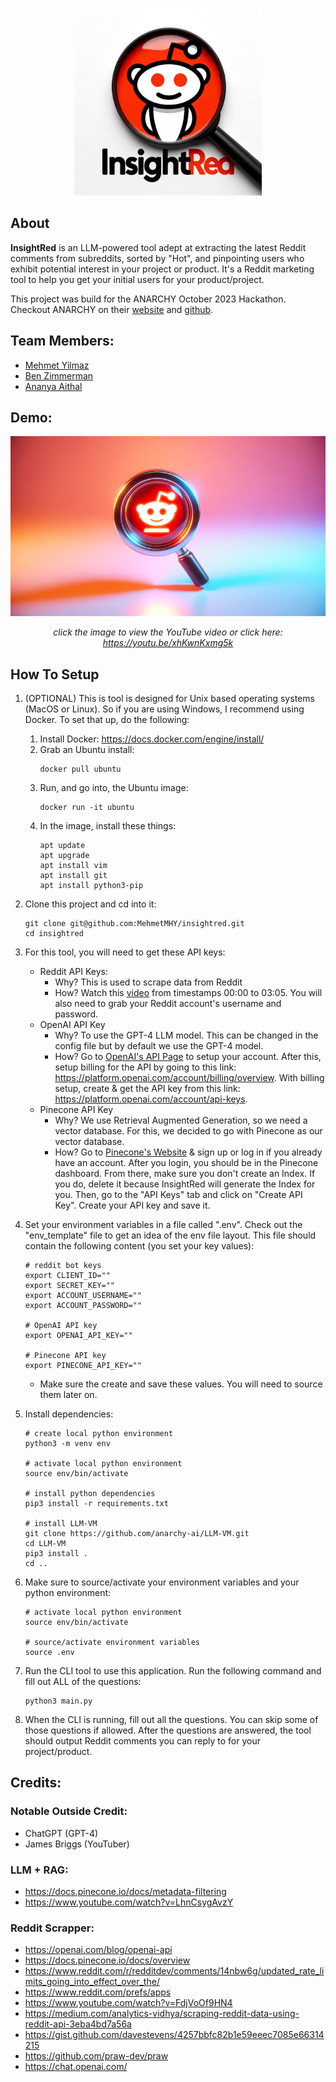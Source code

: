 <p align="center">
  <img width="300" src="./assets/logo.png">
</p>

## About

**InsightRed** is an LLM-powered tool adept at extracting the latest Reddit comments from subreddits, sorted by "Hot", and pinpointing users who exhibit potential interest in your project or product. It's a Reddit marketing tool to help you get your initial users for your product/project.

This project was build for the ANARCHY October 2023 Hackathon. Checkout ANARCHY on their [website](https://github.com/anarchy-ai) and [github](https://anarchy.ai/welcome/why_anarchy).

## Team Members:

- [Mehmet Yilmaz](https://github.com/MehmetMHY)
- [Ben Zimmerman](https://github.com/T3CH3Y)
- [Ananya Aithal](https://github.com/mysteriousbug)

## Demo:

<div align="center">

[![Demo Video](./assets/thumbnail.png)](https://youtu.be/xhKwnKxmg5k)

*click the image to view the YouTube video or click here: https://youtu.be/xhKwnKxmg5k*

</div>

## How To Setup

1. (OPTIONAL) This is tool is designed for Unix based operating systems (MacOS or Linux). So if you are using Windows, I recommend using Docker. To set that up, do the following:

   1. Install Docker: https://docs.docker.com/engine/install/
   2. Grab an Ubuntu install:
      ```
      docker pull ubuntu
      ```
   3. Run, and go into, the Ubuntu image:
      ```
      docker run -it ubuntu
      ```
   4. In the image, install these things:
      ```
      apt update
      apt upgrade
      apt install vim
      apt install git
      apt install python3-pip
      ```

2. Clone this project and cd into it:

   ```
   git clone git@github.com:MehmetMHY/insightred.git
   cd insightred
   ```

3. For this tool, you will need to get these API keys:

   - Reddit API Keys:
     - Why? This is used to scrape data from Reddit
     - How? Watch this [video](https://www.youtube.com/watch?v=FdjVoOf9HN4) from timestamps 00:00 to 03:05. You will also need to grab your Reddit account's username and password.
   - OpenAI API Key
     - Why? To use the GPT-4 LLM model. This can be changed in the config file but by default we use the GPT-4 model.
     - How? Go to [OpenAI's API Page](https://openai.com/blog/openai-api) to setup your account. After this, setup billing for the API by going to this link: https://platform.openai.com/account/billing/overview. With billing setup, create & get the API key from this link: https://platform.openai.com/account/api-keys.
   - Pinecone API Key
     - Why? We use Retrieval Augmented Generation, so we need a vector database. For this, we decided to go with Pinecone as our vector database.
     - How? Go to [Pinecone's Website](https://www.pinecone.io/) & sign up or log in if you already have an account. After you login, you should be in the Pinecone dashboard. From there, make sure you don't create an Index. If you do, delete it because InsightRed will generate the Index for you. Then, go to the "API Keys" tab and click on "Create API Key". Create your API key and save it.

4. Set your environment variables in a file called ".env". Check out the "env_template" file to get an idea of the env file layout. This file should contain the following content (you set your key values):

   ```
   # reddit bot keys
   export CLIENT_ID=""
   export SECRET_KEY=""
   export ACCOUNT_USERNAME=""
   export ACCOUNT_PASSWORD=""

   # OpenAI API key
   export OPENAI_API_KEY=""

   # Pinecone API key
   export PINECONE_API_KEY=""
   ```

   - Make sure the create and save these values. You will need to source them later on.

5. Install dependencies:

   ```
   # create local python environment
   python3 -m venv env

   # activate local python environment
   source env/bin/activate

   # install python dependencies
   pip3 install -r requirements.txt

   # install LLM-VM
   git clone https://github.com/anarchy-ai/LLM-VM.git
   cd LLM-VM
   pip3 install .
   cd ..
   ```

6. Make sure to source/activate your environment variables and your python environment:

   ```
   # activate local python environment
   source env/bin/activate

   # source/activate environment variables
   source .env
   ```

7. Run the CLI tool to use this application. Run the following command and fill out ALL of the questions:

   ```
   python3 main.py
   ```

8. When the CLI is running, fill out all the questions. You can skip some of those questions if allowed. After the questions are answered, the tool should output Reddit comments you can reply to for your project/product.

## Credits:

### Notable Outside Credit:

- ChatGPT (GPT-4)
- James Briggs (YouTuber)

### LLM + RAG:

- https://docs.pinecone.io/docs/metadata-filtering
- https://www.youtube.com/watch?v=LhnCsygAvzY

### Reddit Scrapper:

- https://openai.com/blog/openai-api
- https://docs.pinecone.io/docs/overview
- https://www.reddit.com/r/redditdev/comments/14nbw6g/updated_rate_limits_going_into_effect_over_the/
- https://www.reddit.com/prefs/apps
- https://www.youtube.com/watch?v=FdjVoOf9HN4
- https://medium.com/analytics-vidhya/scraping-reddit-data-using-reddit-api-3eba4bd7a56a
- https://gist.github.com/davestevens/4257bbfc82b1e59eeec7085e66314215
- https://github.com/praw-dev/praw
- https://chat.openai.com/
